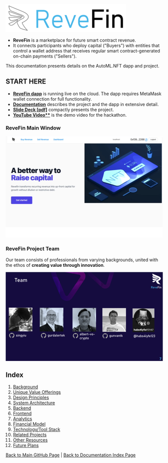 ![Logo](./img/logo.png) 


- **ReveFin** is a marketplace for future smart contract revenue. 
- It connects participants who deploy capital ("Buyers") with entities that control a wallet address that receives regular smart contract-generated on-chain payments ("Sellers").

This documentation presents details on the AutoML.NFT dapp and project.

## START HERE
- **[ReveFin dapp](https://moneyhack-dapp.onrender.com/)** is running live on the cloud. The dapp requires MetaMask wallet connection for full functionality.
- **[Documentation](https://github.com/revefin/moneyhack-dapp/blob/main/doc/Documentation.md)** describes the project and the dapp in extensive detail.
- **[Slide Deck [pdf]](https://github.com/revefin/moneyhack-dapp/blob/main/doc/other/ReveFin_v5m.pdf)** compactly presents the project.
- **[YouTube Video**](https://youtu.be/________)** is the demo video for the hackathon.


### ReveFin Main Window
![Main Window](./img/Screen01.png)


### ReveFin Project Team

Our team consists of professionals from varying backgrounds, united with the ethos of **creating value through innovation**.

![Project Team](./img/Slide07.png) 


## Index

1. [Background](Background.md)
2. [Unique Value Offerings](UniqueValueOfferings.md)
3. [Design Principles](DesignPrinciples.md)
4. [System Architecture](SystemArchitecture.md)
5. [Backend](Backend.md)
6. [Frontend](Frontend.md)
7. [Analytics](Analytics.md)
8. [Financial Model](FinancialModel.md)
9. [Technology/Tool Stack](TechnologyStack.md)
10. [Related Projects](RelatedProjects.md)
11. [Other Resources](OtherResources.md)
12. [Future Plans](FuturePlans.md)

<hline></hline>

[Back to Main GitHub Page](../README.md) | [Back to Documentation Index Page](Documentation.md)
